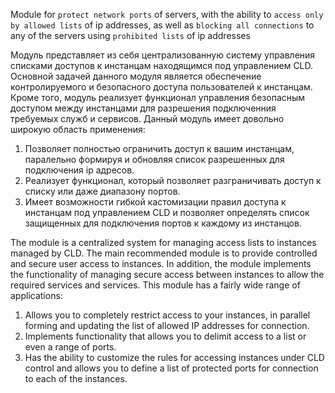 Module for `protect network ports` of servers, with the ability to `access only by allowed lists` of ip addresses, as well as `blocking all connections` to any of the servers using `prohibited lists` of ip addresses

Модуль представляет из себя централизованную систему управления списками доступов к инстанцам находящимся под управлением CLD. Основной задачей данного модуля является обеспечение контролируемого и безопасного доступа пользователей к инстанцам. Кроме того, модуль реализует функционал управления безопасным доступом между инстанцами для разрешения подключенния требуемых служб и сервисов. Данный модуль имеет довольно широкую область применения:
1. Позволяет полностью ограничить доступ к вашим инстанцам, паралельно формируя и обновляя список разрешенных для подключения ip адресов.
2. Реализует функционал, который позволяет разграничивать доступ к списку или даже диапазону портов.
3. Имеет возможности гибкой кастомизации правил доступа к инстанцам под управлением CLD и позволяет определять список защищенных для подключения портов к каждому из инстанцов.

The module is a centralized system for managing access lists to instances managed by CLD. The main recommended module is to provide controlled and secure user access to instances. In addition, the module implements the functionality of managing secure access between instances to allow the required services and services. This module has a fairly wide range of applications:
1. Allows you to completely restrict access to your instances, in parallel forming and updating the list of allowed IP addresses for connection.
2. Implements functionality that allows you to delimit access to a list or even a range of ports.
3. Has the ability to customize the rules for accessing instances under CLD control and allows you to define a list of protected ports for connection to each of the instances.
